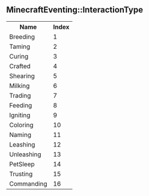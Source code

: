 ## MinecraftEventing::InteractionType

<table><tr><th>Name</th><th>Index</th><tr><td>Breeding</td><td>1</td></tr><tr><td>Taming</td><td>2</td></tr><tr><td>Curing</td><td>3</td></tr><tr><td>Crafted</td><td>4</td></tr><tr><td>Shearing</td><td>5</td></tr><tr><td>Milking</td><td>6</td></tr><tr><td>Trading</td><td>7</td></tr><tr><td>Feeding</td><td>8</td></tr><tr><td>Igniting</td><td>9</td></tr><tr><td>Coloring</td><td>10</td></tr><tr><td>Naming</td><td>11</td></tr><tr><td>Leashing</td><td>12</td></tr><tr><td>Unleashing</td><td>13</td></tr><tr><td>PetSleep</td><td>14</td></tr><tr><td>Trusting</td><td>15</td></tr><tr><td>Commanding</td><td>16 </td></tr></table>